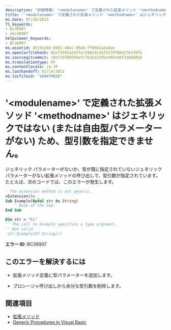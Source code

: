 ```yaml
---
description: "詳細情報: '<modulename>' で定義された拡張メソッド '<methodname>' はジェネリックではない (または自由型パラメーターがない) ため、型引数を指定できません"
title: "'<modulename>' で定義された拡張メソッド '<methodname>' はジェネリックではない (または自由型パラメーターがない) ため、型引数を指定できません。"
ms.date: 07/20/2015
f1_keywords:
- bc36907
- vbc36907
helpviewer_keywords:
- BC36907
ms.assetid: 45191e93-89d1-48ec-99a5-ff9661a2a6ee
ms.openlocfilehash: 02e73593a242fec29024c45255f9786d2763f0fb
ms.sourcegitcommit: 10e719780594efc781b15295e499c66f316068b8
ms.translationtype: HT
ms.contentlocale: ja-JP
ms.lasthandoff: 02/14/2021
ms.locfileid: "100470020"
---
```

# <a name="extension-method-methodname-defined-in-modulename-is-not-generic-or-has-no-free-type-parameters-and-so-cannot-have-type-arguments"></a>'\<modulename>' で定義された拡張メソッド '\<methodname>' はジェネリックではない (または自由型パラメーターがない) ため、型引数を指定できません。

ジェネリック パラメーターがないか、型が既に指定されていないジェネリック パラメーターがない拡張メソッドの呼び出しで、型引数が指定されています。 たとえば、次のコードでは、このエラーが発生します。  
  
```vb  
' The extension method is not generic.  
<Extension()> _  
Sub Example(ByVal str As String)  
    ' Body of the Sub.  
End Sub  
```  
  
```vb  
Dim str = "hi"  
'' The call to Example specifies a type argument.  
'' Not valid.  
'str.Example(Of String)()  
```  
  
 **エラー ID:** BC36907  
  
## <a name="to-correct-this-error"></a>このエラーを解決するには  
  
- 拡張メソッド定義に型パラメーターを追加します。  
  
- プロシージャ呼び出しから余分な型引数を削除します。  
  
## <a name="see-also"></a>関連項目

- [拡張メソッド](../programming-guide/language-features/procedures/extension-methods.md)
- [Generic Procedures in Visual Basic](../programming-guide/language-features/data-types/generic-procedures.md)
